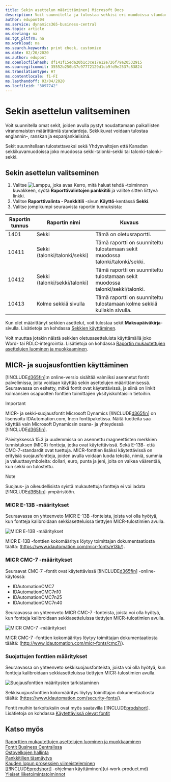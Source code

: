 ```yaml
---
title: Sekin asettelun määrittäminen| Microsoft Docs
description: Voit suunnitella ja tulostaa sekkisi eri muodoissa standardinmukaisia vaatimuksia noudattaen.
author: edupont04
ms.service: dynamics365-business-central
ms.topic: article
ms.devlang: na
ms.tgt_pltfrm: na
ms.workload: na
ms.search.keywords: print check, customize
ms.date: 02/20/2020
ms.author: edupont
ms.openlocfilehash: df141f15eda20b1c3ce17e12e726f79a20532915
ms.sourcegitcommit: 35552b250b37c97772129d1cb9fd9e2537c83824
ms.translationtype: HT
ms.contentlocale: fi-FI
ms.lasthandoff: 03/04/2020
ms.locfileid: "3097742"
---
```

# <a name="select-a-check-layout"></a>Sekin asettelun valitseminen
Voit suunnitella omat sekit, joiden avulla pystyt noudattamaan paikallisten viranomaisten määrittämiä standardeja. Sekkikuvat voidaan tulostaa englannin-, ranskan ja espanjankielisinä.

Sekit suunnitellaan tulostettavaksi sekä Yhdysvaltojen että Kanadan sekkikuvamuodoissa joko muodossa sekki-talonki-sekki tai talonki-talonki-sekki.

## <a name="to-select-a-check-layout"></a>Sekin asettelun valitseminen
1. Valitse ![Lamppu, joka avaa Kerro, mitä haluat tehdä -toiminnon](media/ui-search/search_small.png "Kerro, mitä haluat tehdä") kuvakkeen, syötä **Raporttivalintojen pankkitili** ja valitse sitten liittyvä linkki.
2. Valitse **Raporttivalinta - Pankkitili** -sivun **Käyttö**-kentässä **Sekki**.
3. Valitse jompikumpi seuraavista raportin tunnuksista:

| Raportin tunnus | Raportin nimi | Kuvaus |
| --- | --- | --- |
| 1401 |Sekki |Tämä on oletusraportti. |
| 10411 |Sekki (talonki/talonki/sekki) |Tämä raportti on suunniteltu tulostamaan sekit muodossa talonki/talonki/sekki. |
| 10412 |Sekki (talonki/sekki/talonki) |Tämä raportti on suunniteltu tulostamaan sekit muodossa talonki/sekki/talonki. |
| 10413 |Kolme sekkiä sivulla |Tämä raportti on suunniteltu tulostamaan kolme sekkiä kullakin sivulla. |

Kun olet määrittänyt sekkien asettelut, voit tulostaa sekit **Maksupäiväkirja**-sivulla. Lisätietoja on kohdassa [Sekkien käyttäminen](payables-how-work-checks.md).

Voit muuttaa jotakin näistä sekkien oletusasetteluista käyttämällä joko Word- tai RDLC-integrointia. Lisätietoja on kohdassa [Raportin mukautettujen asettelujen luominen ja muokkaaminen](ui-how-create-custom-report-layout.md).

## <a name="using-micr-and-security-fonts"></a>MICR- ja suojausfonttien käyttäminen
[!INCLUDE[d365fin](includes/d365fin_md.md)]:n online-versio sisältää valmiiksi asennetut fontit palvelimissa, joita voidaan käyttää sekin asettelujen määrittämisessä. Seuraavassa on esitetty, mitkä fontit ovat käytettävissä, ja siinä on linkit kolmansien osapuolten fonttien toimittajien yksityiskohtaisiin tietoihin.

> [!Important]
> MICR- ja sekki-suojausfontit Microsoft Dynamics [!INCLUDE[d365fin](includes/d365fin_md.md)] on lisensoitu IDAutomation.com, Inc:n fonttipaketissa. Näitä tuotteita saa käyttää vain Microsoft Dynamicsin osana- ja yhteydessä [!INCLUDE[d365fin](includes/d365fin_md.md)].

Päivityksessä 15.3 ja uudemmissa on asennettu magneettisten merkkien tunnistuksen (MICR) fontteja, jotka ovat käytettävissä. Sekä E-13B- että CMC-7-standardit ovat tuettuja. MICR-fonttien lisäksi käytettävissä on erityisiä suojausfontteja, joiden avulla voidaan luoda tekstiä, nimiä, summia ja valuuttasymboleita: dollari, euro, punta ja jeni, joita on vaikea väärentää, kun sekki on tulostettu.

> [!NOTE]
> Suojaus- ja oikeudellisista syistä mukautettuja fontteja ei voi ladata [!INCLUDE[d365fin](includes/d365fin_md.md)]-ympäristöön.

### <a name="micr-e-13b-specifications"></a>MICR E-13B -määritykset
Seuraavassa on yhteenveto MICR E-13B -fonteista, joista voi olla hyötyä, kun fontteja kalibroidaan sekkiasetteluissa tiettyjen MICR-tulostimien avulla.

![MICR E-13B -määritykset](media/font_MICR_E-13B_Specifications.png "MICR E-13B -määritykset")

MICR E-13B -fonttien kokomääritys löytyy toimittajan dokumentaatiosta täältä: (https://www.idautomation.com/micr-fonts/e13b/).

### <a name="micr-cmc-7-specifications"></a>MICR CMC-7 -määritykset
Seuraavat CMC-7 -fontit ovat käytettävissä [!INCLUDE[d365fin](includes/d365fin_md.md)] -online-käytössä:

- IDAutomationCMC7
- IDAutomationCMC7n10
- IDAutomationCMC7n25
-   IDAutomationCMC7n40

Seuraavassa on yhteenveto MICR CMC-7 -fonteista, joista voi olla hyötyä, kun fontteja kalibroidaan sekkiasetteluissa tiettyjen MICR-tulostimien avulla.

![MICR CMC-7 -määritykset](media/font_MICR_CMC-7_Specifications.png "MICR CMC-7 -määritykset")

MICR CMC-7 -fonttien kokomääritys löytyy toimittajan dokumentaatiosta täältä: (http://www.idautomation.com/micr-fonts/cmc7/).

### <a name="secure-font-specifications"></a>Suojattujen fonttien määritykset
Seuraavassa on yhteenveto sekkisuojausfonteista, joista voi olla hyötyä, kun fontteja kalibroidaan sekkiasetteluissa tiettyjen MICR-tulostimien avulla.

![Suojausfonttien määritysten tarkistaminen](media/font_check-security-font_Specifications.png "Suojausfonttien määritysten tarkistaminen")

Sekkisuojausfonttien kokomääritys löytyy toimittajan dokumentaatiosta täältä: (https://www.idautomation.com/security-fonts/).

Fontit muihin tarkoituksiin ovat myös saatavilla [!INCLUDE[prodshort](includes/prodshort.md)]. Lisätietoja on kohdassa [Käytettävissä olevat fontit](ui-fonts.md)

## <a name="see-also"></a>Katso myös
[Raporttien mukautettujen asettelujen luominen ja muokkaaminen](ui-how-create-custom-report-layout.md)  
[Fontit Business Centralissa](ui-fonts.md)  
[Ostovelkojen hallinta](payables-manage-payables.md)  
[Pankkitilien täsmäytys](bank-manage-bank-accounts.md)   
[Kauden lopun prosessien viimeisteleminen](year-how-complete-period-end-processes.md)  
[[!INCLUDE[prodshort](includes/prodshort.md)] -ohjelman käyttäminen](ui-work-product.md)  
[Yleiset liiketoimintatoiminnot](ui-across-business-areas.md)
